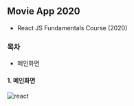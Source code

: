 ## Movie App 2020

* React JS Fundamentals Course (2020)


### 목차

* 메인화면


#### 1. 메인화면


![react](https://user-images.githubusercontent.com/65215746/82421064-79b9c100-9abb-11ea-877c-bade3b1676f2.PNG)

